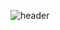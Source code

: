 ![header](https://capsule-render.vercel.app/api?type=cylinder&color=0:09203f,100:537895&height=230&section=header&text=MVVM%20TodoList&fontColor=ffffff&fontSize=70&animation=fadeIn&fontAlignY=50&desc=MVVM%20Architecture&descAlignY=65)


<br/>
<br/>
<br/>
<br/>







